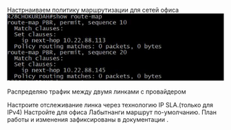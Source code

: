 
Настрнаиваем политику маршрутизации для сетей офиса
![alt text](https://github.com/Eliminir/OTUS-LABS-PROF/blob/main/LAB5/1.JPG)

Распределяю трафик между двумя линками с провайдером







Настроите отслеживание линка через технологию IP SLA.(только для IPv4)
Настройте для офиса Лабытнанги маршрут по-умолчанию.
План работы и изменения зафиксированы в документации .
